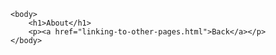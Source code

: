 <html>
    <head>
        <title>Linking to Other Pages on the Same Site</title>
    </head>

    <body>
        <h1>About</h1>
        <p><a href="linking-to-other-pages.html">Back</a></p>
    </body>
</html>
